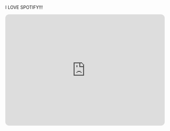 I LOVE SPOTIFY!!!
<iframe style="border-radius:12px" src="https://open.spotify.com/embed/playlist/7x9VgpWJ0UnUx7tHym7aX7?utm_source=generator" width="100%" height="352" frameBorder="0" allowfullscreen="" allow="autoplay; clipboard-write; encrypted-media; fullscreen; picture-in-picture" loading="lazy"></iframe>
